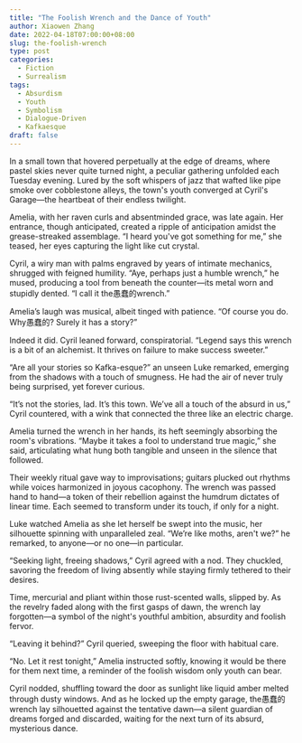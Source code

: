 ```yaml
---
title: "The Foolish Wrench and the Dance of Youth"
author: Xiaowen Zhang
date: 2022-04-18T07:00:00+08:00
slug: the-foolish-wrench
type: post
categories:
  - Fiction
  - Surrealism
tags:
  - Absurdism
  - Youth
  - Symbolism
  - Dialogue-Driven
  - Kafkaesque
draft: false
---
```


In a small town that hovered perpetually at the edge of dreams, where pastel skies never quite turned night, a peculiar gathering unfolded each Tuesday evening. Lured by the soft whispers of jazz that wafted like pipe smoke over cobblestone alleys, the town's youth converged at Cyril's Garage—the heartbeat of their endless twilight.

Amelia, with her raven curls and absentminded grace, was late again. Her entrance, though anticipated, created a ripple of anticipation amidst the grease-streaked assemblage. “I heard you've got something for me,” she teased, her eyes capturing the light like cut crystal.

Cyril, a wiry man with palms engraved by years of intimate mechanics, shrugged with feigned humility. “Aye, perhaps just a humble wrench,” he mused, producing a tool from beneath the counter—its metal worn and stupidly dented. “I call it the愚蠢的wrench.”

Amelia’s laugh was musical, albeit tinged with patience. “Of course you do. Why愚蠢的? Surely it has a story?”

Indeed it did. Cyril leaned forward, conspiratorial. “Legend says this wrench is a bit of an alchemist. It thrives on failure to make success sweeter.”

“Are all your stories so Kafka-esque?” an unseen Luke remarked, emerging from the shadows with a touch of smugness. He had the air of never truly being surprised, yet forever curious.

“It’s not the stories, lad. It’s this town. We’ve all a touch of the absurd in us,” Cyril countered, with a wink that connected the three like an electric charge.

Amelia turned the wrench in her hands, its heft seemingly absorbing the room's vibrations. “Maybe it takes a fool to understand true magic,” she said, articulating what hung both tangible and unseen in the silence that followed.

Their weekly ritual gave way to improvisations; guitars plucked out rhythms while voices harmonized in joyous cacophony. The wrench was passed hand to hand—a token of their rebellion against the humdrum dictates of linear time. Each seemed to transform under its touch, if only for a night.

Luke watched Amelia as she let herself be swept into the music, her silhouette spinning with unparalleled zeal. “We’re like moths, aren't we?” he remarked, to anyone—or no one—in particular.

“Seeking light, freeing shadows,” Cyril agreed with a nod. They chuckled, savoring the freedom of living absently while staying firmly tethered to their desires.

Time, mercurial and pliant within those rust-scented walls, slipped by. As the revelry faded along with the first gasps of dawn, the wrench lay forgotten—a symbol of the night's youthful ambition, absurdity and foolish fervor.

“Leaving it behind?” Cyril queried, sweeping the floor with habitual care.

“No. Let it rest tonight,” Amelia instructed softly, knowing it would be there for them next time, a reminder of the foolish wisdom only youth can bear.

Cyril nodded, shuffling toward the door as sunlight like liquid amber melted through dusty windows. And as he locked up the empty garage, the愚蠢的wrench lay silhouetted against the tentative dawn—a silent guardian of dreams forged and discarded, waiting for the next turn of its absurd, mysterious dance.
